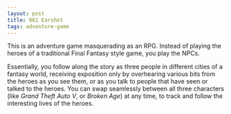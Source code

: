 ```yaml
---
layout: post
title: 081 Earshot
tags: adventure-game
---
```

This is an adventure game masquerading as an RPG.  Instead of playing the heroes of a traditional Final Fantasy style game, you play the NPCs. 

Essentially, you follow along the story as three people in different cities of a fantasy world, receiving exposition only by overhearing various bits from the heroes as you see them, or as you talk to people that have seen or talked to the heroes.  You can swap seamlessly between all three characters (like *Grand Theft Auto V*, or *Broken Age*) at any time, to track and follow the interesting lives of the heroes.